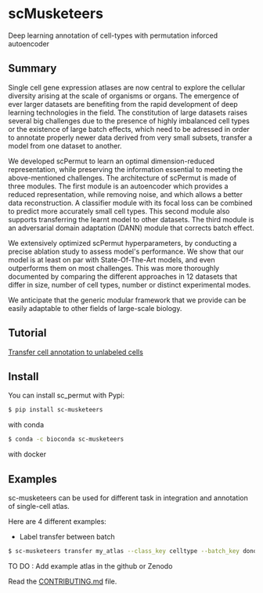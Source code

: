 # scMusketeers
Deep learning annotation of cell-types with permutation inforced autoencoder



## Summary

Single cell gene expression atlases are now central to explore the cellular diversity arising at the scale of organisms or organs. The emergence of ever larger datasets are benefiting from the rapid development of deep learning technologies in the field. The constitution of large datasets raises several big challenges due to the presence of highly imbalanced cell types or the existence of large batch effects, which need to be adressed in order to annotate properly newer data derived from very small subsets, transfer a model from one dataset to another.

We developed scPermut to learn an optimal dimension-reduced representation, while preserving the  information essential to meeting the above-mentioned challenges. The architecture of scPermut is made of three modules. The first module is an autoencoder which provides a reduced representation, while removing noise, and which allows a better data reconstruction. A classifier module with its focal loss can be combined to predict more accurately small cell types. This second module also supports transferring the learnt model to other datasets. The third module is an adversarial domain adaptation (DANN) module that corrects batch effect.

We extensively optimized scPermut hyperparameters, by conducting a precise ablation study to assess model's performance. We show that our model is at least on par with State-Of-The-Art models, and even outperforms them on most challenges. This was more thoroughly documented by comparing the different approaches in 12 datasets that differ in size, number of cell types, number or distinct experimental modes.

We anticipate that the generic modular framework that we provide can be easily adaptable to other fields of large-scale biology.


## Tutorial

[Transfer cell annotation to unlabeled cells](https://colab.research.google.com/github/AntoineCollin/scMusketeers/tutorial/scMusketeers-tutorial.ipynb)


## Install

You can install sc_permut with Pypi:

```bash
$ pip install sc-musketeers
```
with conda

```bash
$ conda -c bioconda sc-musketeers
```

with docker


## Examples

sc-musketeers can be used for different task in integration and annotation of single-cell atlas. 

Here are 4 different examples:

- Label transfer between batch

```bash
$ sc-musketeers transfer my_atlas --class_key celltype --batch_key donor
```



TO DO : Add example atlas in the github or Zenodo


Read the [CONTRIBUTING.md](docs/contributing.md) file.
